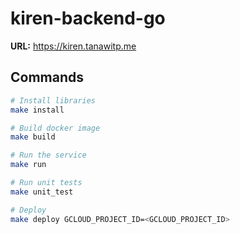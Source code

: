 # kiren-backend-go

**URL:** <https://kiren.tanawitp.me>

## Commands

```bash
# Install libraries
make install

# Build docker image
make build

# Run the service
make run

# Run unit tests
make unit_test

# Deploy
make deploy GCLOUD_PROJECT_ID=<GCLOUD_PROJECT_ID>
```
